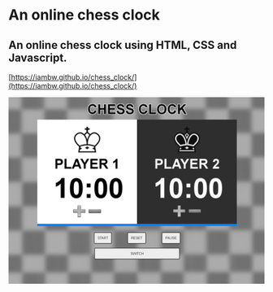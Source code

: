 # An online chess clock

## An online chess clock using HTML, CSS and Javascript. ##

[https://iambw.github.io/chess_clock/](https://iambw.github.io/chess_clock/)

![chess clock screenshot](screenshot.jpg)
